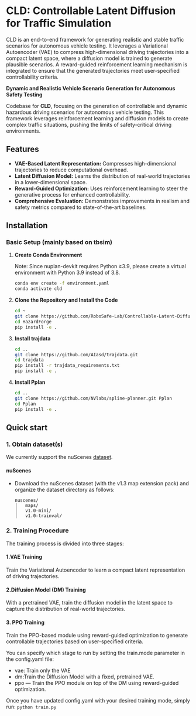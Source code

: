 # CLD: Controllable Latent Diffusion for Traffic Simulation

CLD is an end-to-end framework for generating realistic and stable traffic scenarios for autonomous vehicle testing. It leverages a Variational Autoencoder (VAE) to compress high-dimensional driving trajectories into a compact latent space, where a diffusion model is trained to generate plausible scenarios. A reward-guided reinforcement learning mechanism is integrated to ensure that the generated trajectories meet user-specified controllability criteria.

**Dynamic and Realistic Vehicle Scenario Generation for Autonomous Safety Testing**

Codebase for **CLD**, focusing on the generation of controllable and dynamic hazardous driving scenarios for autonomous vehicle testing. This framework leverages reinforcement learning and diffusion models to create complex traffic situations, pushing the limits of safety-critical driving environments.

## Features

- **VAE-Based Latent Representation:** Compresses high-dimensional trajectories to reduce computational overhead.
- **Latent Diffusion Model:** Learns the distribution of real-world trajectories in a lower-dimensional space.
- **Reward-Guided Optimization:** Uses reinforcement learning to steer the generative process for enhanced controllability.
- **Comprehensive Evaluation:** Demonstrates improvements in realism and safety metrics compared to state-of-the-art baselines.


## Installation

### Basic Setup (mainly based on tbsim)

1. **Create Conda Environment**

   Note: Since nuplan-devkit requires Python ≥3.9, please create a virtual environment with Python 3.9 instead of 3.8.
   ```bash
   conda env create -f environment.yaml
   conda activate cld
2. **Clone the Repository and Install the Code**
    ```bash
    cd ~
    git clone https://github.com/RoboSafe-Lab/Controllable-Latent-Diffusion-for-Traffic-Simulation
    cd HazardForge
    pip install -e .
3. **Install trajdata**
    ```bash
    cd ..
    git clone https://github.com/AIasd/trajdata.git
    cd trajdata
    pip install -r trajdata_requirements.txt
    pip install -e .
4. **Install Pplan**
    ```bash
    cd ..
    git clone https://github.com/NVlabs/spline-planner.git Pplan
    cd Pplan
    pip install -e .
## Quick start
### 1. Obtain dataset(s)
We currently support the nuScenes [dataset](https://www.nuscenes.org/nuscenes).

#### nuScenes
* Download the nuScenes dataset (with the v1.3 map extension pack) and organize the dataset directory as follows:
    ```
    nuscenes/
    │   maps/
    │   v1.0-mini/
    │   v1.0-trainval/
    ```
### 2. Training Procedure
The training process is divided into three stages:
#### 1.VAE Training
Train the Variational Autoencoder to learn a compact latent representation of driving trajectories.
#### 2.Diffusion Model (DM) Training
With a pretrained VAE, train the diffusion model in the latent space to capture the distribution of real-world trajectories.
#### 3. PPO Training
Train the PPO-based module using reward-guided optimization to generate controllable trajectories based on user-specified criteria.

You can specify which stage to run by setting the train.mode parameter in the config.yaml file:
* vae: Train only the VAE
* dm:Train the Diffusion Model with a fixed, pretrained VAE. 
* ppo — Train the PPO module on top of the DM using reward-guided optimization.

Once you have updated config.yaml with your desired training mode, simply run:
    ```
    python train.py
    ```